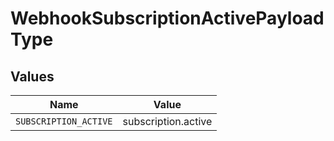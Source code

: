 # WebhookSubscriptionActivePayloadType


## Values

| Name                  | Value                 |
| --------------------- | --------------------- |
| `SUBSCRIPTION_ACTIVE` | subscription.active   |